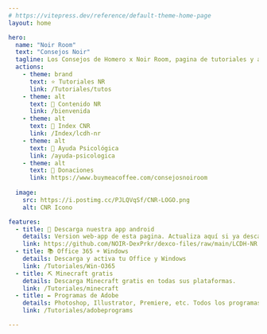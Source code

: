 ```yaml
---
# https://vitepress.dev/reference/default-theme-home-page
layout: home

hero:
  name: "Noir Room"
  text: "Consejos Noir" 
  tagline: Los Consejos de Homero x Noir Room, pagina de tutoriales y aportes de la comunidad. 
  actions:
    - theme: brand
      text: ⭐ Tutoriales NR
      link: /Tutoriales/tutos
    - theme: alt
      text: 🤍 Contenido NR
      link: /bienvenida
    - theme: alt
      text: 📀 Index CNR
      link: /Index/lcdh-nr
    - theme: alt
      text: 💚 Ayuda Psicológica
      link: /ayuda-psicologica
    - theme: alt
      text: 🩷 Donaciones
      link: https://www.buymeacoffee.com/consejosnoiroom
  
  image:
    src: https://i.postimg.cc/PJLQVqSf/CNR-LOGO.png
    alt: CNR Icono

features:
  - title: 🤍 Descarga nuestra app android
    details: Version web-app de esta pagina. Actualiza aquí si ya descargaste.
    link: https://github.com/NOIR-DexPrkr/dexco-files/raw/main/LCDH-NR.apk
  - title: 📚 Office 365 + Windows
    details: Descarga y activa tu Office y Windows
    link: /Tutoriales/Win-O365
  - title: ⛏ Minecraft gratis
    details: Descarga Minecraft gratis en todas sus plataformas.
    link: /Tutoriales/minecraft
  - title: ✒ Programas de Adobe
    details: Photoshop, Illustrator, Premiere, etc. Todos los programas sin problemas.
    link: /Tutoriales/adobeprograms

---
```


